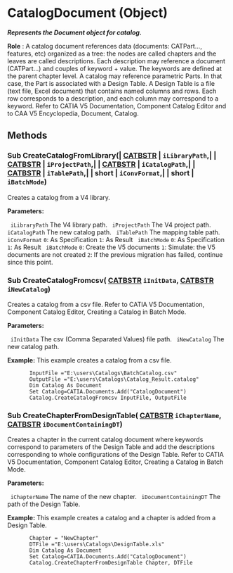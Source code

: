 # CatalogDocument (Object)

**_Represents the Document object for catalog._**

**Role** : A catalog document references data (documents: CATPart..., features, etc) organized as a tree: the nodes are called chapters and the leaves are called descriptions. Each description may reference a document (CATPart...) and couples of keyword + value. The keywords are defined at the parent chapter level.
A catalog may reference parametric Parts. In that case, the Part is associated with a Design Table. A Design Table is a file (text file, Excel document) that contains named columns and rows. Each row corresponds to a description, and each column may correspond to a keyword.
Refer to CATIA V5 Documentation, Component Catalog Editor and to CAA V5 Encyclopedia, Document, Catalog.

## Methods

### Sub **CreateCatalogFromLibrary**(| [CATBSTR](../System/typedef_CATBSTR_8129.md) | `iLibraryPath`,| | [CATBSTR](../System/typedef_CATBSTR_8129.md) | `iProjectPath`,| | [CATBSTR](../System/typedef_CATBSTR_8129.md) | `iCatalogPath`,| | [CATBSTR](../System/typedef_CATBSTR_8129.md) | `iTablePath`,| | short | `iConvFormat`,| | short | `iBatchMode`)

   Creates a catalog from a V4 library.

**Parameters:**

` iLibraryPath`      The V4 library path.
` iProjectPath`      The V4 project path.
` iCatalogPath`      The new catalog path.
` iTablePath`      The mapping table path.
` iConvFormat`      `0`: As Specification
`1`: As Result
` iBatchMode`      `0`: As Specification
`1`: As Result
` iBatchMode`      `0`: Create the V5 documents
`1`: Simulate: the V5 documents are not created
`2`: If the previous migration has failed, continue since this point.

### Sub **CreateCatalogFromcsv**( [CATBSTR](../System/typedef_CATBSTR_8129.md)  `iInitData`,  [CATBSTR](../System/typedef_CATBSTR_8129.md)  `iNewCatalog`)

   Creates a catalog from a csv file.
Refer to CATIA V5 Documentation, Component Catalog Editor, Creating a Catalog in Batch Mode.

**Parameters:**

` iInitData`      The csv (Comma Separated Values) file path.
` iNewCatalog`      The new catalog path.

**Example:**      This example creates a catalog from a csv file.

```VBScript
       InputFile ="E:\users\Catalogs\BatchCatalog.csv"
       OutputFile ="E:\users\Catalogs\Catalog_Result.catalog"
       Dim Catalog As Document
       Set Catalog=CATIA.Documents.Add("CatalogDocument")
       Catalog.CreateCatalogFromcsv InputFile, OutputFile

```

### Sub **CreateChapterFromDesignTable**( [CATBSTR](../System/typedef_CATBSTR_8129.md)  `iChapterName`,  [CATBSTR](../System/typedef_CATBSTR_8129.md)  `iDocumentContainingDT`)

   Creates a chapter in the current catalog document where keywords correspond to parameters of the Design Table and add the descriptions corresponding to whole configurations of the Design Table.
Refer to CATIA V5 Documentation, Component Catalog Editor, Creating a Catalog in Batch Mode.

**Parameters:**

` iChapterName`      The name of the new chapter.
` iDocumentContainingDT`      The path of the Design Table.

**Example:**      This example creates a catalog and a chapter is added from a Design Table.

```VBScript
       Chapter = "NewChapter"
       DTFile ="E:\users\Catalogs\DesignTable.xls"
       Dim Catalog As Document
       Set Catalog=CATIA.Documents.Add("CatalogDocument")
       Catalog.CreateChapterFromDesignTable Chapter, DTFile

```